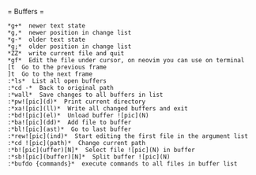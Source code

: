  = Buffers =

	*g+*  newer text state
	*g,*  newer position in change list
	*g-*  older text state
	*g;*  older position in change list
	*ZZ*  write current file and quit
	*gf*  Edit the file under cursor, on neovim you can use on terminal
	[t  Go to the previous frame
	]t  Go to the next frame
	:*ls*  List all open buffers
	:*cd -*  Back to original path
	:*wall*  Save changes to all buffers in list
	:*pw![pic](d)*  Print current directory
	:*xa![pic](ll)*  Write all changed buffers and exit
	:*bd![pic](el)*  Unload buffer ![pic](N)
	:*ba![pic](dd)*  Add file to buffer
	:*bl![pic](ast)*  Go to last buffer
	:*rew![pic](ind)*  Start editing the first file in the argument list
	:*cd ![pic](path)*  Change current path
	:*b![pic](uffer)[N]*  Select file ![pic](N) in buffer
	:*sb![pic](buffer)[N]*  Split buffer ![pic](N)
	:*bufdo {commands}*  execute commands to all files in buffer list
